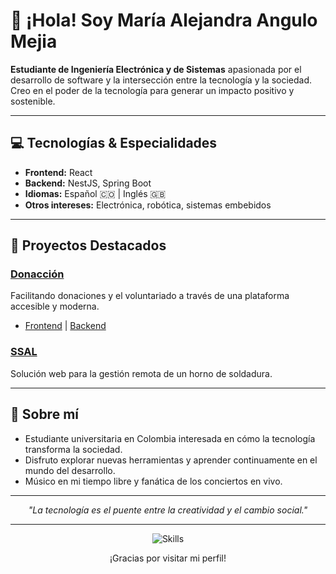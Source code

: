 # 👋 ¡Hola! Soy María Alejandra Angulo Mejia

**Estudiante de Ingeniería Electrónica y de Sistemas** apasionada por el desarrollo de software y la intersección entre la tecnología y la sociedad. Creo en el poder de la tecnología para generar un impacto positivo y sostenible.

---

## 💻 Tecnologías & Especialidades

- **Frontend:** React
- **Backend:** NestJS, Spring Boot
- **Idiomas:** Español 🇨🇴 | Inglés 🇬🇧
- **Otros intereses:** Electrónica, robótica, sistemas embebidos

---

## 🚀 Proyectos Destacados

### [Donacción](https://github.com/isis3710-uniandes/ISIS3710_202510_S1_E2_Front.git)
Facilitando donaciones y el voluntariado a través de una plataforma accesible y moderna.  
- [Frontend](https://github.com/isis3710-uniandes/ISIS3710_202510_S1_E2_Front.git) | [Backend](https://github.com/isis3710-uniandes/ISIS3710_202510_S1_E2_Back.git)

### [SSAL](https://github.com/marialeang2/SSAL_2025.git)
Solución web para la gestión remota de un horno de soldadura.

---

## 🌱 Sobre mí

- Estudiante universitaria en Colombia interesada en cómo la tecnología transforma la sociedad.
- Disfruto explorar nuevas herramientas y aprender continuamente en el mundo del desarrollo.
- Músico en mi tiempo libre y fanática de los conciertos en vivo.

---

<div align="center">
  
  _"La tecnología es el puente entre la creatividad y el cambio social."_

</div>

---

<p align="center">
  <img src="https://skillicons.dev/icons?i=react,spring,nestjs,java,js,ts" alt="Skills" />
</p>

<p align="center">
  ¡Gracias por visitar mi perfil!
</p>
